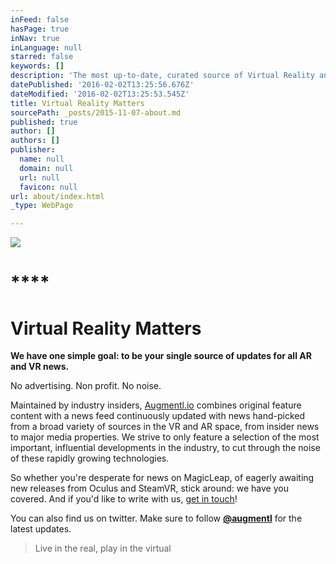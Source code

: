 ```yaml
---
inFeed: false
hasPage: true
inNav: true
inLanguage: null
starred: false
keywords: []
description: 'The most up-to-date, curated source of Virtual Reality and Augmented Reality news'
datePublished: '2016-02-02T13:25:56.676Z'
dateModified: '2016-02-02T13:25:53.545Z'
title: Virtual Reality Matters
sourcePath: _posts/2015-11-07-about.md
published: true
author: []
authors: []
publisher:
  name: null
  domain: null
  url: null
  favicon: null
url: about/index.html
_type: WebPage

---
```

![](https://the-grid-user-content.s3-us-west-2.amazonaws.com/bc6c9f46-d134-4fcf-bbe0-7ae805e53877.jpg)

# ****

# **Virtual Reality Matters**

**We have one simple goal: to be your single source of updates for all AR and VR news.**

No advertising. Non profit. No noise. 

Maintained by industry insiders, [Augmentl.io][0] combines original feature content with a news feed continuously updated with news hand-picked from a broad variety of sources in the VR and AR space, from insider news to 
major media properties. We strive to only feature a selection of the most important, 
influential developments in the industry, to cut through the noise of these rapidly growing 
technologies. 

So whether you're desperate for news on MagicLeap, of eagerly awaiting new releases from 
Oculus and SteamVR, stick around: we have you covered. And if you'd like to write with us,
[get in touch][1]! 

You can also find us on twitter.  Make sure to follow [**@augmentl**][2] for the latest updates. 
> 
> Live in the real, play in the virtual



[0]: http://augmentl.io/
[1]: mailto:write@augmentl.io
[2]: http://twitter.com/augmentl